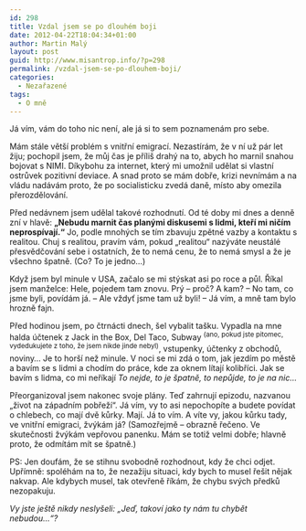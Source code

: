 ```yaml
---
id: 298
title: Vzdal jsem se po dlouhém boji
date: 2012-04-22T18:04:34+01:00
author: Martin Malý
layout: post
guid: http://www.misantrop.info/?p=298
permalink: /vzdal-jsem-se-po-dlouhem-boji/
categories:
  - Nezařazené
tags:
  - O mně
---
```

Já vím, vám do toho nic není, ale já si to sem poznamenám pro sebe.

<!--more-->

Mám stále větší problém s vnitřní emigrací. Nezastírám, že v ní už pár let žiju; pochopil jsem, že můj čas je příliš drahý na to, abych ho marnil snahou bojovat s NIMI. Díkybohu za internet, který mi umožnil udělat si vlastní ostrůvek pozitivní deviace. A snad proto se mám dobře, krizi nevnímám a na vládu nadávám proto, že po socialisticku zvedá daně, místo aby omezila přerozdělování.

Před nedávnem jsem udělal takové rozhodnutí. Od té doby mi dnes a denně zní v hlavě: **&#8222;Nebudu marnit čas planými diskusemi s lidmi, kteří mi ničím neprospívají.&#8220;** Jo, podle mnohých se tím zbavuju zpětné vazby a kontaktu s realitou. Chuj s realitou, pravím vám, pokud &#8222;realitou&#8220; nazýváte neustálé přesvědčování sebe i ostatních, že to nemá cenu, že to nemá smysl a že je všechno špatně. (Co? To je jedno&#8230;)

Když jsem byl minule v USA, začalo se mi stýskat asi po roce a půl. Říkal jsem manželce: Hele, pojedem tam znovu. Prý &#8211; proč? A kam? &#8211; No tam, co jsme byli, povídám já. &#8211; Ale vždyť jsme tam už byli! &#8211; Já vím, a mně tam bylo hrozně fajn.

Před hodinou jsem, po čtrnácti dnech, šel vybalit tašku. Vypadla na mne halda účtenek z Jack in the Box, Del Taco, Subway <sup>(ano, pokud jste pitomec, vydedukujete z toho, že jsem nikde jinde nebyl)</sup>, vstupenky, účtenky z obchodů, noviny&#8230; Je to horší než minule. V noci se mi zdá o tom, jak jezdím po městě a bavím se s lidmi a chodím do práce, kde za oknem lítají kolibříci. Jak se bavím s lidma, co mi neříkají _To nejde, to je špatně, to nepůjde, to je na nic&#8230;_

Přeorganizoval jsem nakonec svoje plány. Teď zahrnují epizodu, nazvanou &#8222;život na západním pobřeží&#8220;. Já vím, vy to asi nepochopíte a budete povídat o chlebech, co mají dvě kůrky. Mají. Já to vím. A víte vy, jakou kůrku tady, ve vnitřní emigraci, žvýkám já? (Samozřejmě &#8211; obrazně řečeno. Ve skutečnosti žvýkám vepřovou panenku. Mám se totiž velmi dobře; hlavně proto, že odmítám mít se špatně.)

PS: Jen doufám, že se stihnu svobodně rozhodnout, kdy že chci odjet. Upřímně: spoléhám na to, že nezažiju situaci, kdy bych to musel řešit nějak nakvap. Ale kdybych musel, tak otevřeně říkám, že chybu svých předků nezopakuju.

_Vy jste ještě nikdy neslyšeli: &#8222;Jeď, takoví jako ty nám tu chybět nebudou&#8230;&#8220;?_